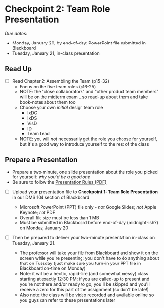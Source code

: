 # Checkpoint 2: Team Role Presentation
*Due dates:*

* Monday, January 20, by end-of-day: PowerPoint file submitted in Blackboard
* Tuesday, January 21, in-class presentation

## Read Up

- [ ] Read Chapter 2: Assembling the Team (p15-32)
  - Focus on the five team roles (p16-25) 
  - NOTE: the "close collaborators" and "other product team members" will be on the midterm exam ...so read-up about them and take book-notes about them too
  - Choose your own *initial* design team role
    - IxDG
    - IxDS
    - VisD
    - ID
    - Team Lead
  - NOTE: you will *not* necessarily get the role you choose for yourself, but it's a good way to introduce yourself to the rest of the class

## Prepare a Presentation

- Prepare a two-minute, one slide presentation about the role you picked for yourself: *why you'd be a good one*
- Be sure to follow the [Presentation Rules (PDF)](../01-introduction/presentation-rules.pdf)

- [ ] Upload your presentation file to **Checkpoint 1: Team Role Presentation** in our DMS 104 section of Blackboard
  - Microsoft PowerPoint (PPT) file only - *not* Google Slides; *not* Apple Keynote; *not* PDF
  - Overall file size must be less than 1 MB
  - Must be submitted in Blackboard before end-of-day (midnight-ish?) on Monday, January 20

- [ ] Then be prepared to deliver your two-minute presentation in-class on Tuesday, January 21.  
  - The professor will take your file from Blackboard and show it on the screen while you're presenting; you don't have to do anything about that on Tuesday (just make sure you turn-in your PPT file in Blackboard on-time on Monday)
  - Note: it will be a hectic, rapid-fire (and somewhat messy) class starting at exactly 12:30 PM; if you are called-up to present and you're not there and/or ready to go, you'll be skipped and you'll receive a zero for this part of the assignment (so don't be late!)
  - Also note: the class will be video recorded and available online so you guys can refer to these presentations later
